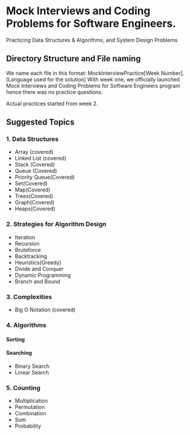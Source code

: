 # Mock Interviews and Coding Problems for Software Engineers.

Practicing Data Structures &amp; Algorithms, and System Design Problems

## Directory Structure and File naming

We name each file in this format: MockInterviewPractice[Week Number].[Language used for the solution]
With week one, we officially launched Mock Interviews and Coding Problems for Software Engineers program hence there was no practice questions.

Actual practices started from week 2.

## Suggested Topics

### 1. Data Structures

- Array (covered)
- Linked List (covered)
- Stack (Covered)
- Queue (Covered)
- Priority Queue(Covered)
- Set(Covered)
- Map(Covered)
- Trees(Covered)
- Graph(Covered)
- Heaps(Covered)

### 2. Strategies for Algorithm Design

- Iteration
- Recursion
- Bruteforce
- Backtracking
- Heuristics(Greedy)
- Divide and Conquer
- Dynamic Programming
- Branch and Bound

### 3. Complexities

- Big O Notation (covered)

### 4. Algorithms

#### Sorting

#### Searching

- Binary Search
- Linear Search

### 5. Counting

- Multiplication
- Permutation
- Combination
- Sum
- Probability
